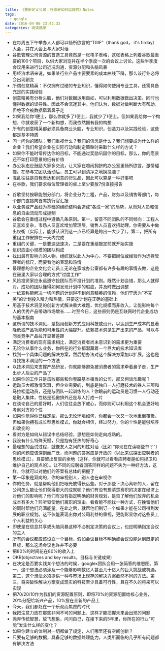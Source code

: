 ```yaml
---
title: 《重新定义公司：谷歌是如何运营的》Notes
tags:
  - google
date: 2016-04-06 23:42:33
categories: 阅读摘录
---
```


- 在每周五下午举办人人都可以畅所欲言的“TGIF”（thank god， it's firday）大会，并在大会上与大家对话
- 谷歌管理公司资源的首选工具竟然是一张电子表格，这张表格上列着谷歌最重要的100个项目，以供大家浏览并在半个季度一次的会议上讨论。这些半季度会议用来进行公司近况沟通，资源分配和头脑风暴
- 用经济术语来说，如果某行业产品主要要素的成本曲线下降，那么该行业必将会出现剧变
- 所谓创意精英：不仅拥有过硬的专业知识，懂得如何使用专业工具，还需具备充足的实践经验
- 创意精英有分析头脑，他们对数据运用自如，可以利用数据做出决策，同时也懂得数据的误导性。因此不会沉迷其中。他们认为，数据对做判断大有帮助，但绝不会被数据牵着鼻子走
- 如果我给你1便士，那么你就多了1便士，我就少了1便士。但如果我给你一个构想，你就收获了一个新构想，而我依然拥有我的构想
- 所有的创意精英都必须具备商业头脑，专业知识，创造力以及实践经验，这些都是基本特质
- 问一问你的团队：我们重视什么？我们的信念是什么？我们想要成为什么样的企业？我们希望企业在实际行动和制定策略时采取什么样的方式？
- 如果你不能时常传达你的目标，不能通过奖励巩固你的目标，那么，你的愿景还不如打印愿景的纸有价值
- 办公状态应鼓励大家多交流，让大家在喧闹拥挤的办公室里畅所欲言，激情碰撞。在参与完团队活动后，员工可以到清净之地换换脑子
- 混乱往往是自我表达和创意的衍生品，因此可以算是一种好事吧
- 在谷歌，我们要求每位管理者的桌上至少要放7份直接报告

<!-- more -->

- 谷歌坚持按职能划分部门，将企业分为工程，产品，财务以及销售等部门，每个部门直接向首席执行官汇报
- 以业务或产品线为基础的组织结构会造成”各成一家“的局势，从而对人员和信息的自由流动形成扼制
- 谷歌会在重组过程中遵循几条原则。第一，留意不同团队的不同倾向：工程人员喜欢复杂，市场人员喜欢增加管理层，销售人员喜欢招助理。你需要从中做出权衡（实际上，能够认识到这一点已经算是跨出一大步了）。第二，把所有重组工作安排在一天内完成
- 重组的关键，一是要速战速决，二是要在重组敲定前就开始实施
- 组织应由小规模的团队构成
- 找出最有影响力的人物，组织就以此人为中心，不要把岗位或经验作为选择管理者的标尺，而要看他的表现和热情
- 最理想的企业文化会让员工无论在家或办公室都有许多有趣的事情去做，这是在鼓里大家以合理的方式”过度工作“
- 风险投资家应永远遵守投团队而不投计划的准则。既然计划会错，那么人就得对。成功的团队懂得如何发现计划中的瑕疵，并及时做出调整
- 一纸宣称能解决一切问题的计划得不到创意精英的信赖，他们宁愿为”不完美“的计划投入精力和热情，只要这计划在正确的基础上
- 用基于技术洞见的创新方式解决重大难题，优化规模而非收入，让能影响每个人的优秀产品带动市场增长......时至今日，这些原则仍是互联网时代企业成功的基本指南
- 这所谓的技术洞见，是指用创新方式应用科技或设计，以达到生产成本的显著降低或产品功能和可用性的大幅提升。依赖技术洞见生产出来的产品，可以与同类竞争产品拉开显著差距
- 满足消费者的现有需求相比，满足消费者尚未意识到的需求更为重要
- 无论你从事什么业务，你所在的行业都潜藏着一个巨大的技术知识库
- 找到一个具体问题的解决方案，然后想办法对这个解决方案加以扩展，这也是寻找技术洞见的一个方法
- 以技术洞见来支撑产品研发，你就能够避免被消费者的需求牵着鼻子走，生产出步人后尘的产品了
- 如果你的工作只是击败那些和你套路基本相当的公司，那又何谈乐趣呢？
- 运动员大都激情澎湃，但企业需要的，到底是独自一人打磨技术的铁人三项和马拉松运动员，还是与团队一起训练的人？你眼前的运动员是习惯一人行动还是融入集体，性格是孤傲排外还是与人打成一片
- 在谈论自己的爱好时，人们往往会放下戒心，而你则可以利用这个机会更好地考察对方的个性
- 如果你觉得你已经定型，那么无论环境如何，你都会一次又一次地重倒覆辙。但如果你拥有成长型思维模式，你就会相信，经过努力，你的个性是能够培养和改变的
- 看对方是如何从错误中总结经验，思想是如何走向成熟的。
- 我没有什么特殊天赋，只是抱有狂热的好奇心
- 最理想的面试过程，就像友人之间的知性对话（比如 “你现在在读哪些书？”）你的问题应该深刻而广泛，而问题的答案应是开放的（以此来试探出应聘者的思维模式）。且要留出反驳的余地（这样，你就可以看看应聘者是如何捍卫和维护自己的观点的）。让不同的应聘者回答同样的问题不失为一种好方法，这样，你就可以对他们的答案有总体的把握了
- 第一印象是双向的，你的审视别人，别人也在审视你
- 你的任务，就是帮助他们把眼光放得长远些。对于那些下决心离职的人，留在公司怎么能让他们获得更大的成就呢？他们有没有想清楚离职的决定在经济上对他们的影响呢？他们有没有指定明确的财务规划，是否了解他们放弃的机会成本有多大？聆听驱使他们离职的理由，看看能不能找一种方式，在挽留他们的同时帮他们充满能量。在此之后，就帮他们制订一个如果才能在公司得到发展的职业规划。这不仅能表现出你对公司利益的重视，更能彰显你对这些员工个人利益的关心
- 即使是在信息共享或头脑风暴这种不必制定决策的会议上，也应明确指定会议的主人
- 所有的会议都应该设立一个目标，假如会议目标不明确或会议没能达到既定的目标，那么这场会议也许并不必要
- 把80%的时间花在80%的收入上
- OKR(objectives and key results，目标与关键成果)
- 在决定是否要实践某个想法的时候，googlex团队会用一张简答的维恩图。第一，这个想法必须涉及一个能够影响数亿人甚至几十亿人的巨大挑战或机遇。第二，这个想法必须提供一种与市场上现存的解决方案截然不同的方法。第三，将突破性解决方案变成现实的科技至少具备可行性，且在不久的将来可以实现
- 把70/20/10作为我们的资源配置原则，即将70%的资源配置给核心业务，20%分配给新兴产品，10%投在全新的产品上
- 今天，我们都处在一个乐观而焦虑的时代
- 我把注意力放在那些非问不可的问题上，这样才能把握未来会出现的问题
- 抛弃传统智慧，放飞想象，问问自己，在接下来的5年里，你所在的行业“可能”发生什么样的变化？
- 如果你建立的体制对一切都做了规定，人们哪里还有空间创新？
- 只要有足够的数据，具备足够的数据处理能力，人类所面临的几乎所有问题都有解决方法
